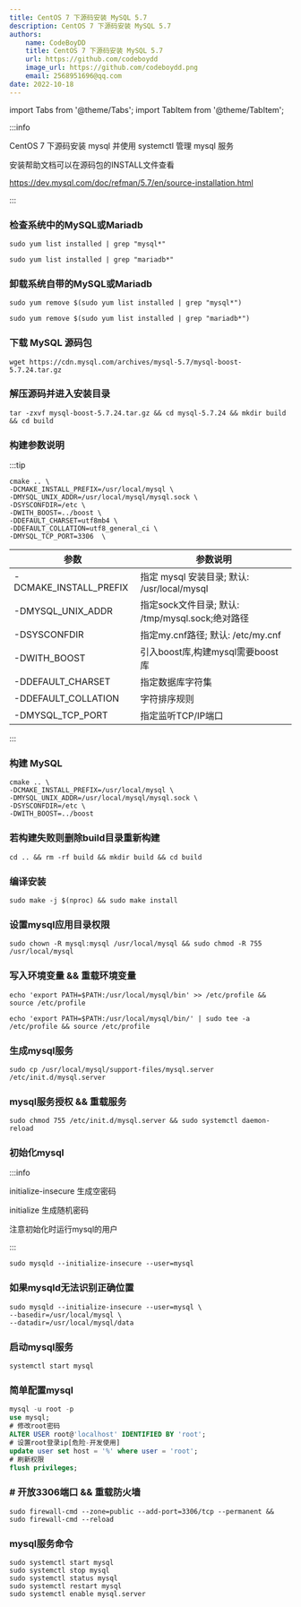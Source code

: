 ```yaml
---
title: CentOS 7 下源码安装 MySQL 5.7
description: CentOS 7 下源码安装 MySQL 5.7
authors:
    name: CodeBoyDD
    title: CentOS 7 下源码安装 MySQL 5.7
    url: https://github.com/codeboydd
    image_url: https://github.com/codeboydd.png
    email: 2568951696@qq.com
date: 2022-10-18
---
```


import Tabs from '@theme/Tabs';
import TabItem from '@theme/TabItem';

:::info

CentOS 7 下源码安装 mysql 并使用 systemctl 管理 mysql 服务

安装帮助文档可以在源码包的INSTALL文件查看

https://dev.mysql.com/doc/refman/5.7/en/source-installation.html

:::


### 检查系统中的MySQL或Mariadb
```shell
sudo yum list installed | grep "mysql*"
```

```shell
sudo yum list installed | grep "mariadb*"
```


### 卸载系统自带的MySQL或Mariadb
```shell
sudo yum remove $(sudo yum list installed | grep "mysql*")
```

```shell
sudo yum remove $(sudo yum list installed | grep "mariadb*")
```


### 下载 MySQL 源码包
```shell
wget https://cdn.mysql.com/archives/mysql-5.7/mysql-boost-5.7.24.tar.gz
```


### 解压源码并进入安装目录
```shell
tar -zxvf mysql-boost-5.7.24.tar.gz && cd mysql-5.7.24 && mkdir build && cd build
```


### 构建参数说明
:::tip

```shell showLineNumbers
cmake .. \
-DCMAKE_INSTALL_PREFIX=/usr/local/mysql	\
-DMYSQL_UNIX_ADDR=/usr/local/mysql/mysql.sock \
-DSYSCONFDIR=/etc \
-DWITH_BOOST=../boost \
-DDEFAULT_CHARSET=utf8mb4 \
-DDEFAULT_COLLATION=utf8_general_ci \
-DMYSQL_TCP_PORT=3306  \
```

| 参数 | 参数说明 |
| ---- | ---- |
| -DCMAKE_INSTALL_PREFIX | 指定 mysql 安装目录; 默认: /usr/local/mysql |
| -DMYSQL_UNIX_ADDR | 指定sock文件目录; 默认: /tmp/mysql.sock;绝对路径|
| -DSYSCONFDIR | 指定my.cnf路径; 默认: /etc/my.cnf |
| -DWITH_BOOST | 引入boost库,构建mysql需要boost库 |
| -DDEFAULT_CHARSET | 指定数据库字符集 |
| -DDEFAULT_COLLATION | 字符排序规则 |
| -DMYSQL_TCP_PORT | 指定监听TCP/IP端口 |

:::


### 构建 MySQL
```shell showLineNumbers
cmake .. \
-DCMAKE_INSTALL_PREFIX=/usr/local/mysql \
-DMYSQL_UNIX_ADDR=/usr/local/mysql/mysql.sock \
-DSYSCONFDIR=/etc \
-DWITH_BOOST=../boost
```


### 若构建失败则删除build目录重新构建
```shell
cd .. && rm -rf build && mkdir build && cd build
```


### 编译安装
```shell
sudo make -j $(nproc) && sudo make install
```


### 设置mysql应用目录权限
```shell
sudo chown -R mysql:mysql /usr/local/mysql && sudo chmod -R 755 /usr/local/mysql
```


### 写入环境变量 && 重载环境变量

<Tabs groupId="user-type">
<TabItem value="root" label="root用户">

```shell
echo 'export PATH=$PATH:/usr/local/mysql/bin' >> /etc/profile && source /etc/profile
```

</TabItem>
<TabItem value="un-root" label="非root用户">

```shell
echo 'export PATH=$PATH:/usr/local/mysql/bin/' | sudo tee -a /etc/profile && source /etc/profile
```

</TabItem>
</Tabs>


### 生成mysql服务
```shell
sudo cp /usr/local/mysql/support-files/mysql.server /etc/init.d/mysql.server
```


### mysql服务授权 && 重载服务
```shell
sudo chmod 755 /etc/init.d/mysql.server && sudo systemctl daemon-reload
```


### 初始化mysql

:::info

initialize-insecure 生成空密码

initialize 生成随机密码

注意初始化时运行mysql的用户

:::

```shell
sudo mysqld --initialize-insecure --user=mysql
```


### 如果mysqld无法识别正确位置
```shell showLineNumbers
sudo mysqld --initialize-insecure --user=mysql \ 
--basedir=/usr/local/mysql \
--datadir=/usr/local/mysql/data
```


### 启动mysql服务
```shell
systemctl start mysql
```


### 简单配置mysql
```sql showLineNumbers
mysql -u root -p
use mysql;
# 修改root密码
ALTER USER root@'localhost' IDENTIFIED BY 'root';
# 设置root登录ip[危险-开发使用]
update user set host = '%' where user = 'root';
# 刷新权限
flush privileges;
```


### # 开放3306端口 && 重载防火墙
```shell
sudo firewall-cmd --zone=public --add-port=3306/tcp --permanent && sudo firewall-cmd --reload
```


### mysql服务命令
```shell
sudo systemctl start mysql
sudo systemctl stop mysql
sudo systemctl status mysql
sudo systemctl restart mysql
sudo systemctl enable mysql.server
```